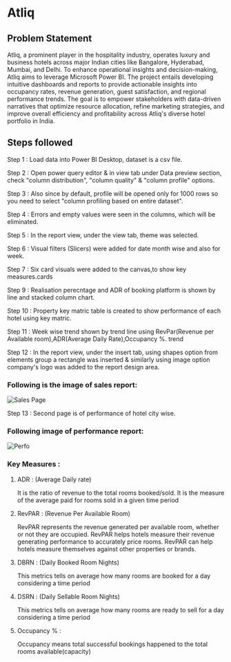 # Atliq
## Problem Statement

Atliq, a prominent player in the hospitality industry, operates luxury and business hotels across major Indian cities like Bangalore, Hyderabad, Mumbai, and Delhi. To enhance operational insights and decision-making, Atliq aims to leverage Microsoft Power BI. The project entails developing intuitive dashboards and reports to provide actionable insights into occupancy rates, revenue generation, guest satisfaction, and regional performance trends. The goal is to empower stakeholders with data-driven narratives that optimize resource allocation, refine marketing strategies, and improve overall efficiency and profitability across Atliq's diverse hotel portfolio in India.

## Steps followed
Step 1 : Load data into Power BI Desktop, dataset is a csv file.

Step 2 : Open power query editor & in view tab under Data preview section, check "column distribution", "column quality" & "column profile" options.

Step 3 : Also since by default, profile will be opened only for 1000 rows so you need to select "column profiling based on entire dataset".

Step 4 : Errors and empty values were seen in the columns, which will be eliminated.

Step 5 : In the report view, under the view tab, theme was selected.

Step 6 : Visual filters (Slicers) were added for date month wise and also for week.

Step 7 : Six card visuals were added to the canvas,to show key measures.cards

Step 9 : Realisation perecntage and ADR of booking platform is shown by line and stacked column chart.

Step 10 : Property key matric table is created to show performance of each hotel using key matric.

Step 11 : Week wise trend shown by trend line using RevPar(Revenue per Available room),ADR(Average Daily Rate),Occupancy %. trend

Step 12 : In the report view, under the insert tab, using shapes option from elements group a rectangle was inserted & similarly using image option company's logo was added to the report design area. 
### Following is the image of sales report:
![Sales Page](https://github.com/aniketpawar123/Project-Atliq/assets/123149177/d565b26e-8884-4837-aebd-c0e9a53c1397)



Step 13 : Second page is of performance of hotel city wise. 
### Following image of performance report:


![Perfo](https://github.com/aniketpawar123/Project-Atliq/assets/123149177/62390f43-f24c-4887-b4fb-07783a0b311d)

### Key Measures :

1.  ADR : (Average Daily rate)

    It is the ratio of revenue to the total rooms booked/sold. It is the measure of the average paid for rooms sold in a given time period

    
2.  RevPAR : (Revenue Per Available Room)

    RevPAR represents the revenue generated per available room, whether or not they are occupied. RevPAR helps hotels measure their revenue generating performance to accurately price rooms. RevPAR can help hotels measure themselves against other properties or brands.

    
3.  DBRN : (Daily Booked Room Nights)

    This metrics tells on average how many rooms are booked for a day considering a time period

      
4.  DSRN : (Daily Sellable Room Nights)

    This metrics tells on average how many rooms are ready to sell for a day considering a time period

        
5.  Occupancy % :
   
    Occupancy means total successful bookings happened to the total rooms available(capacity)

    

